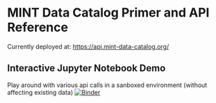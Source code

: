 # MINT Data Catalog Primer and API Reference

Currently deployed at: https://api.mint-data-catalog.org/


## Interactive Jupyter Notebook Demo
Play around with various api calls in a sanboxed environment (without affecting existing data)
[![Binder](https://mybinder.org/badge_logo.svg)](https://mybinder.org/v2/gh/mintproject/MINT-DataCatalog-Public/master?filepath=%2Fdemo%2Fapi_demo.ipynb)